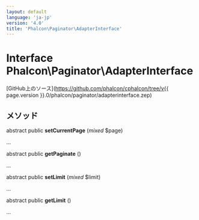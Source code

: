 ```yaml
---
layout: default
language: 'ja-jp'
version: '4.0'
title: 'Phalcon\Paginator\AdapterInterface'
---
```


# Interface **Phalcon\Paginator\AdapterInterface**

[GitHub上のソース](https://github.com/phalcon/cphalcon/tree/v{{ page.version }}.0/phalcon/paginator/adapterinterface.zep)

## メソッド

abstract public **setCurrentPage** (*mixed* $page)

...

abstract public **getPaginate** ()

...

abstract public **setLimit** (*mixed* $limit)

...

abstract public **getLimit** ()

...
